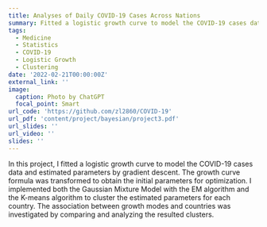 ```yaml
---
title: Analyses of Daily COVID-19 Cases Across Nations
summary: Fitted a logistic growth curve to model the COVID-19 cases data and implemented clustering algorithms to investigate the association between growth modes and countries.
tags:
  - Medicine
  - Statistics
  - COVID-19
  - Logistic Growth
  - Clustering
date: '2022-02-21T00:00:00Z'
external_link: ''
image:
  caption: Photo by ChatGPT
  focal_point: Smart
url_code: 'https://github.com/zl2860/COVID-19'
url_pdf: 'content/project/bayesian/project3.pdf'
url_slides: ''
url_video: ''
slides: ''
---
```


In this project, I fitted a logistic growth curve to model the COVID-19 cases data and estimated parameters by gradient descent. The growth curve formula was transformed to obtain the initial parameters for optimization. I implemented both the Gaussian Mixture Model with the EM algorithm and the K-means algorithm to cluster the estimated parameters for each country. The association between growth modes and countries was investigated by comparing and analyzing the resulted clusters.
